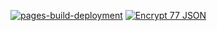 [![pages-build-deployment](https://github.com/vesturo/project-77/actions/workflows/pages/pages-build-deployment/badge.svg)](https://github.com/vesturo/project-77/actions/workflows/pages/pages-build-deployment)
[![Encrypt 77 JSON](https://github.com/vesturo/project-77/actions/workflows/encrypt-names.yml/badge.svg)](https://github.com/vesturo/project-77/actions/workflows/encrypt-names.yml)

